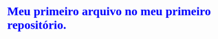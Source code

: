 <html>
     <head>
             <font face="Verdana" color="blue">
             <h1> Meu primeiro arquivo no meu primeiro repositório. </h1>
             <title>
             Modelo Macacos
             <title>
             <head>
             <body bgcolor="green">
             Aqui o nosso<font size="12" color="with"> <br>primeiro<br> </font> texto.<br>
             Segundo texto, <br>negrito</br
             

             

    
